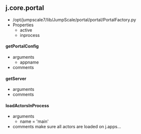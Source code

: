 ## j.core.portal

- /opt/jumpscale7/lib/JumpScale/portal/portal/PortalFactory.py
- Properties
    - active
    - inprocess

#### getPortalConfig 
- arguments
    - appname
- comments
    

#### getServer 
- arguments
- comments
    

#### loadActorsInProcess 
- arguments
    - name = 'main'
- comments
    make sure all actors are loaded on j.apps...

